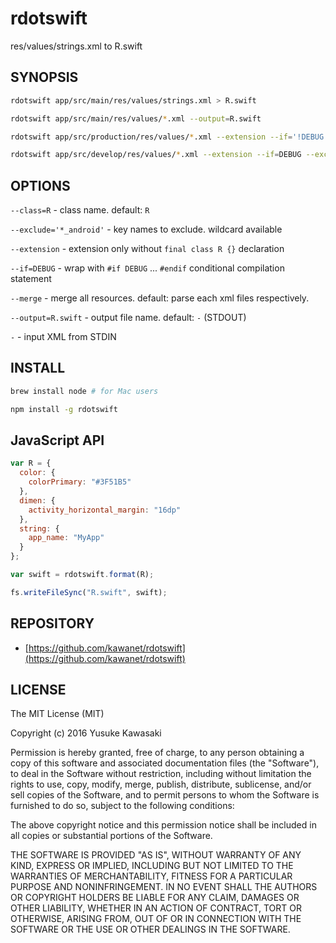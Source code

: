 # rdotswift

res/values/strings.xml to R.swift

## SYNOPSIS

```sh
rdotswift app/src/main/res/values/strings.xml > R.swift

rdotswift app/src/main/res/values/*.xml --output=R.swift

rdotswift app/src/production/res/values/*.xml --extension --if='!DEBUG' --output=R+production.swift

rdotswift app/src/develop/res/values/*.xml --extension --if=DEBUG --exclude='*_android' --output=R+develop.swift
```

## OPTIONS

`--class=R` - class name. default: `R`

`--exclude='*_android'` - key names to exclude. wildcard available

`--extension` - extension only without `final class R {}` declaration

`--if=DEBUG` - wrap with `#if DEBUG` ... `#endif` conditional compilation statement

`--merge` - merge all resources. default: parse each xml files respectively.

`--output=R.swift` - output file name. default: `-` (STDOUT)

`-` - input XML from STDIN

## INSTALL

```sh
brew install node # for Mac users

npm install -g rdotswift
```

## JavaScript API

```js
var R = {
  color: {
    colorPrimary: "#3F51B5"
  },
  dimen: {
    activity_horizontal_margin: "16dp"
  },
  string: {
    app_name: "MyApp"
  }
};

var swift = rdotswift.format(R);

fs.writeFileSync("R.swift", swift);
```

## REPOSITORY

- [https://github.com/kawanet/rdotswift](https://github.com/kawanet/rdotswift)

## LICENSE

The MIT License (MIT)

Copyright (c) 2016 Yusuke Kawasaki

Permission is hereby granted, free of charge, to any person obtaining a copy
of this software and associated documentation files (the "Software"), to deal
in the Software without restriction, including without limitation the rights
to use, copy, modify, merge, publish, distribute, sublicense, and/or sell
copies of the Software, and to permit persons to whom the Software is
furnished to do so, subject to the following conditions:

The above copyright notice and this permission notice shall be included in all
copies or substantial portions of the Software.

THE SOFTWARE IS PROVIDED "AS IS", WITHOUT WARRANTY OF ANY KIND, EXPRESS OR
IMPLIED, INCLUDING BUT NOT LIMITED TO THE WARRANTIES OF MERCHANTABILITY,
FITNESS FOR A PARTICULAR PURPOSE AND NONINFRINGEMENT. IN NO EVENT SHALL THE
AUTHORS OR COPYRIGHT HOLDERS BE LIABLE FOR ANY CLAIM, DAMAGES OR OTHER
LIABILITY, WHETHER IN AN ACTION OF CONTRACT, TORT OR OTHERWISE, ARISING FROM,
OUT OF OR IN CONNECTION WITH THE SOFTWARE OR THE USE OR OTHER DEALINGS IN THE
SOFTWARE.
